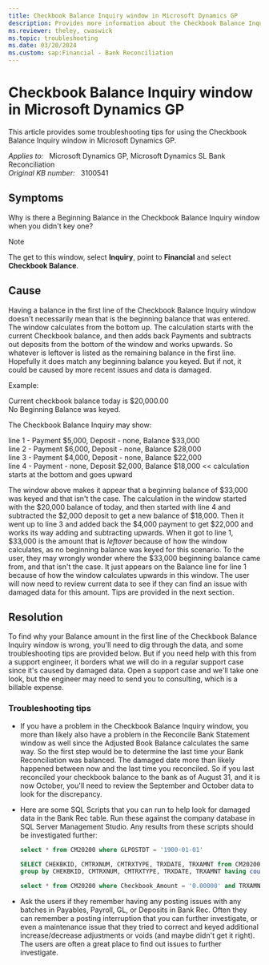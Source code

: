 ```yaml
---
title: Checkbook Balance Inquiry window in Microsoft Dynamics GP
description: Provides more information about the Checkbook Balance Inquiry window in Microsoft Dynamics GP.
ms.reviewer: theley, cwaswick
ms.topic: troubleshooting
ms.date: 03/20/2024
ms.custom: sap:Financial - Bank Reconciliation
---
```

# Checkbook Balance Inquiry window in Microsoft Dynamics GP

This article provides some troubleshooting tips for using the Checkbook Balance Inquiry window in Microsoft Dynamics GP.

_Applies to:_ &nbsp; Microsoft Dynamics GP, Microsoft Dynamics SL Bank Reconciliation  
_Original KB number:_ &nbsp; 3100541

## Symptoms

Why is there a Beginning Balance in the Checkbook Balance Inquiry window when you didn't key one?

> [!NOTE]
> The get to this window, select **Inquiry**, point to **Financial** and select **Checkbook Balance**.

## Cause

Having a balance in the first line of the Checkbook Balance Inquiry window doesn't necessarily mean that is the beginning balance that was entered. The window calculates from the bottom up. The calculation starts with the current Checkbook balance, and then adds back Payments and subtracts out deposits from the bottom of the window and works upwards. So whatever is leftover is listed as the remaining balance in the first line. Hopefully it does match any beginning balance you keyed. But if not, it could be caused by more recent issues and data is damaged.

Example:

Current checkbook balance today is $20,000.00  
No Beginning Balance was keyed.

The Checkbook Balance Inquiry may show:

line 1 - Payment $5,000, Deposit - none, Balance $33,000  
line 2 - Payment $6,000, Deposit - none, Balance $28,000  
line 3 - Payment $4,000, Deposit - none, Balance $22,000  
line 4 - Payment - none, Deposit $2,000, Balance $18,000 << calculation starts at the bottom and goes upward

The window above makes it appear that a beginning balance of $33,000 was keyed and that isn't the case. The calculation in the window started with the $20,000 balance of today, and then started with line 4 and subtracted the $2,000 deposit to get a new balance of $18,000. Then it went up to line 3 and added back the $4,000 payment to get $22,000 and works its way adding and subtracting upwards. When it got to line 1, $33,000 is the amount that is *leftover* because of how the window calculates, as no beginning balance was keyed for this scenario. To the user, they may wrongly wonder where the $33,000 beginning balance came from, and that isn't the case. It just appears on the Balance line for line 1 because of how the window calculates upwards in this window. The user will now need to review current data to see if they can find an issue with damaged data for this amount. Tips are provided in the next section.

## Resolution

To find why your Balance amount in the first line of the Checkbook Balance Inquiry window is wrong, you'll need to dig through the data, and some troubleshooting tips are provided below. But if you need help with this from a support engineer, it borders what we will do in a regular support case since it's caused by damaged data. Open a support case and we'll take one look, but the engineer may need to send you to consulting, which is a billable expense.

### Troubleshooting tips

- If you have a problem in the Checkbook Balance Inquiry window, you more than likely also have a problem in the Reconcile Bank Statement window as well since the Adjusted Book Balance calculates the same way. So the first step would be to determine the last time your Bank Reconciliation was balanced. The damaged date more than likely happened between now and the last time you reconciled. So if you last reconciled your checkbook balance to the bank as of August 31, and it is now October, you'll need to review the September and October data to look for the discrepancy.

- Here are some SQL Scripts that you can run to help look for damaged data in the Bank Rec table. Run these against the company database in SQL Server Management Studio. Any results from these scripts should be investigated further:

  ```sql
  select * from CM20200 where GLPOSTDT = '1900-01-01'
  ```

  ```sql
  SELECT CHEKBKID, CMTRXNUM, CMTRXTYPE, TRXDATE, TRXAMNT from CM20200 
  group by CHEKBKID, CMTRXNUM, CMTRXTYPE, TRXDATE, TRXAMNT having count (*) > 1
  ```

  ```sql
  select * from CM20200 where Checkbook_Amount = '0.00000' and TRXAMNT <> '0.00000'
  ```

- Ask the users if they remember having any posting issues with any batches in Payables, Payroll, GL, or Deposits in Bank Rec. Often they can remember a posting interruption that you can further investigate, or even a maintenance issue that they tried to correct and keyed additional increase/decrease adjustments or voids (and maybe didn't get it right). The users are often a great place to find out issues to further investigate.
